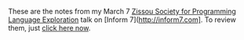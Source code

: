 These are the notes from my March 7
[Zissou Society for Programming Language Exploration](https://groups.google.com/forum/?fromgroups#!forum/pdxlang)
talk on
[Inform 7](http://inform7.com].
To review them, just
[click here now](http://github.com/BartMassey/about-inform-7/about%20Materials/Release/play.html).

